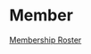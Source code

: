 # Member

[Membership Roster](https://user-images.githubusercontent.com/7697124/76142658-01249600-6070-11ea-8bf9-2158fa7f68dc.png)
